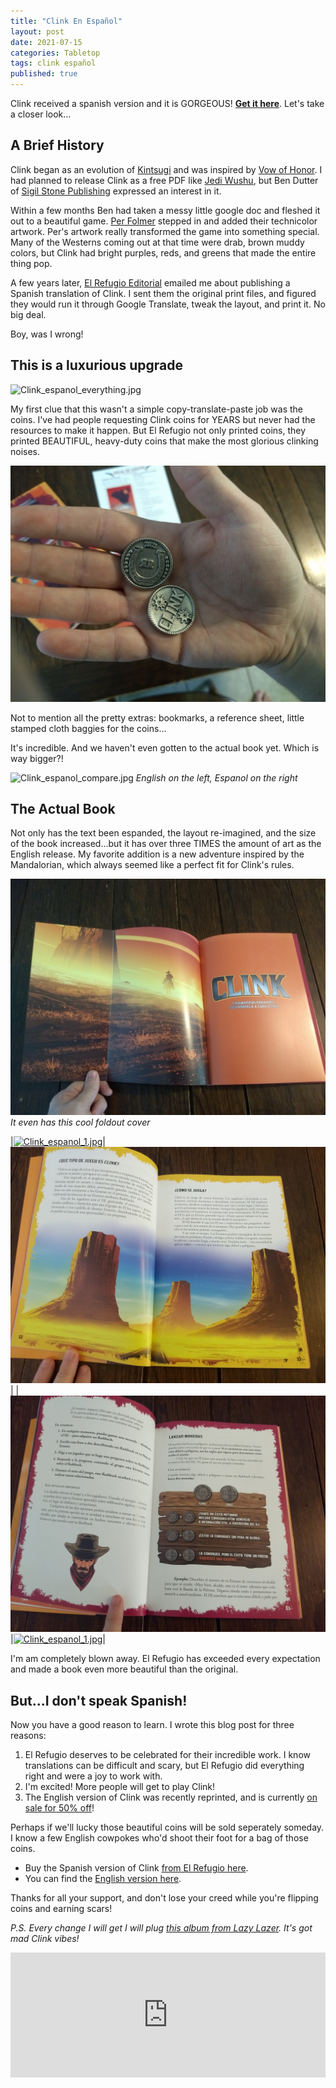 ```yaml
---
title: "Clink En Español"
layout: post
date: 2021-07-15
categories: Tabletop
tags: clink español
published: true
---
```


Clink received a spanish version and it is GORGEOUS! [**Get it here**](https://www.elrefugioeditorial.com/tienda/clink). Let's take a closer look...

## A Brief History

Clink began as an evolution of [Kintsugi](/kintsugi) and was inspired by [Vow of Honor](https://www.sigilstonepublishing.com/vow-of-honor-rpg/). I had planned to release Clink as a free PDF like [Jedi Wushu](/david/my-creations/jedi-wushu), but Ben Dutter of [Sigil Stone Publishing](https://www.sigilstonepublishing.com/) expressed an interest in it.

Within a few months Ben had taken a messy little google doc and fleshed it out to a beautiful game. [Per Folmer](https://www.artstation.com/shrimpskimps) stepped in and added their technicolor artwork. Per's artwork really transformed the game into something special. Many of the Westerns coming out at that time were drab, brown muddy colors, but Clink had bright purples, reds, and greens that made the entire thing pop.

A few years later, [El Refugio Editorial](https://www.elrefugioeditorial.com/) emailed me about publishing a Spanish translation of Clink. I sent them the original print files, and figured they would run it through Google Translate, tweak the layout, and print it. No big deal.

Boy, was I wrong!

## This is a luxurious upgrade

![Clink_espanol_everything.jpg](/images/posts/Clink_espanol_everything.jpg)

My first clue that this wasn't a simple copy-translate-paste job was the coins. I've had people requesting Clink coins for YEARS but never had the resources to make it happen. But El Refugio not only printed coins, they printed BEAUTIFUL, heavy-duty coins that make the most glorious clinking noises.

![Clink_espanol_coins.jpg](/images/posts/Clink_espanol_coins.jpg)

Not to mention all the pretty extras: bookmarks, a reference sheet, little stamped cloth baggies for the coins...

It's incredible. And we haven't even gotten to the actual book yet. Which is way bigger?!

![Clink_espanol_compare.jpg](/images/posts/Clink_espanol_compare.jpg)
*English on the left, Espanol on the right*

## The Actual Book

Not only has the text been espanded, the layout re-imagined, and the size of the book increased...but it has over three TIMES the amount of art as the English release. My favorite addition is a new adventure inspired by the Mandalorian, which always seemed like a perfect fit for Clink's rules.

![Clink_espanol_1.jpg](/images/posts/Clink_espanol_1.jpg)
*It even has this cool foldout cover*

|[![Clink_espanol_1.jpg](/images/posts/Clink_espanol_2.jpg)](/images/posts/Clink_espanol_2.jpg)|[![Clink_espanol_1.jpg](/images/posts/Clink_espanol_3.jpg)](/images/posts/Clink_espanol_3.jpg)|
|[![Clink_espanol_1.jpg](/images/posts/Clink_espanol_4.jpg)](/images/posts/Clink_espanol_4.jpg)|[![Clink_espanol_1.jpg](/images/posts/Clink_espanol_5.jpg)](/images/posts/Clink_espanol_5.jpg)|


I'm am completely blown away. El Refugio has exceeded every expectation and made a book even more beautiful than the original.

## But...I don't speak Spanish!

Now you have a good reason to learn. I wrote this blog post for three reasons:

1. El Refugio deserves to be celebrated for their incredible work. I know translations can be difficult and scary, but El Refugio did everything right and were a joy to work with.
2. I'm excited! More people will get to play Clink!
3. The English version of Clink was recently reprinted, and is currently [on sale for 50% off](https://www.technicalgrimoire.com/david/2021/07/HalfSale)!

Perhaps if we'll lucky those beautiful coins will be sold seperately someday. I know a few English cowpokes who'd shoot their foot for a bag of those coins.

 - Buy the Spanish version of Clink [from El Refugio here](https://www.elrefugioeditorial.com/clink).
 - You can find the [English version here](/clink).

Thanks for all your support, and don't lose your creed while you're flipping coins and earning scars!

_P.S. Every change I will get I will plug [this album from Lazy Lazer](https://lazylaser.bandcamp.com/album/ride-on-space-cowboy). It's got mad Clink vibes!_


<iframe style="border: 0; width: 100%; height: 200px;" src="https://bandcamp.com/EmbeddedPlayer/album=37894053/size=large/bgcol=ffffff/linkcol=0687f5/tracklist=false/artwork=small/transparent=true/" seamless><a href="http://lazylaser.bandcamp.com/album/ride-on-space-cowboy">Ride On Space Cowboy by Lazy Laser</a></iframe>
